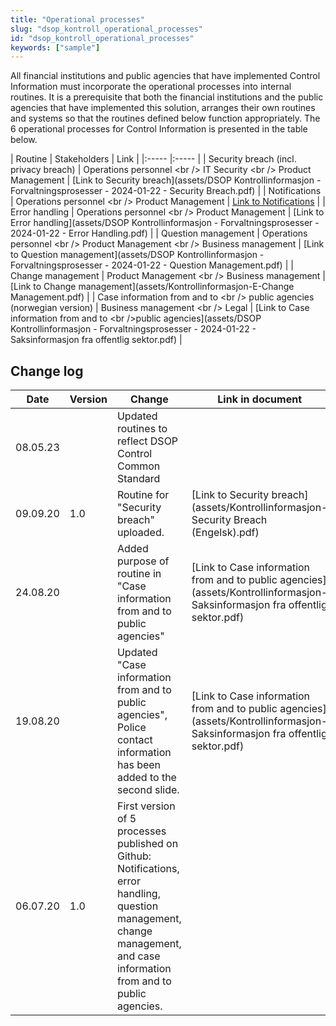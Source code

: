 ```yaml
---
title: "Operational processes"
slug: "dsop_kontroll_operational_processes"
id: "dsop_kontroll_operational_processes"
keywords: ["sample"]
---
```


 All financial institutions and public agencies that have implemented Control Information must incorporate the operational processes into internal routines. It is a prerequisite that both the financial institutions and the public agencies that have implemented this solution, arranges their own routines and systems so that the routines defined below function appropriately. The 6 operational processes for Control Information is presented in the table below.

| Routine | Stakeholders | Link |
|:----- |:----- |
| Security breach (incl. privacy breach) | Operations personnel <br \/> IT Security <br \/> Product Management | [Link to Security breach](assets/DSOP Kontrollinformasjon - Forvaltningsprosesser - 2024-01-22 - Security Breach.pdf) |
| Notifications | Operations personnel <br \/> Product Management | [Link to Notifications](https://dokumentasjon.dsop.no/dsop_kontroll_notifications.html) |
| Error handling | Operations personnel <br \/> Product Management | [Link to Error handling](assets/DSOP Kontrollinformasjon - Forvaltningsprosesser - 2024-01-22 - Error Handling.pdf) |
| Question management | Operations personnel <br \/> Product Management <br \/> Business management | [Link to Question management](assets/DSOP Kontrollinformasjon - Forvaltningsprosesser - 2024-01-22 - Question Management.pdf) |
| Change management | Product Management <br \/> Business management | [Link to Change management](assets/Kontrollinformasjon-E-Change Management.pdf) |
| Case information from and to <br \/> public agencies (norwegian version) | Business management <br \/>  Legal | [Link to Case information from and to <br \/>public agencies](assets/DSOP Kontrollinformasjon - Forvaltningsprosesser - 2024-01-22 - Saksinformasjon fra offentlig sektor.pdf) |

## Change log

| Date | Version | Change | Link in document                                                                                                            |
| ---------- | --------- | ------------------------------------------------------------------------------------------------------------------------------------------------------------------------------------------------------------------- |-----------------------------------------------------------------------------------------------------------------------------|
| 08.05.23 |  | Updated routines to reflect DSOP Control Common Standard | |  | 01.12.20 | 1.1 | Routine "Security breach" extended to include privacy breach. A few steps corrected in the routine to make sure that all parties (using Control API) who may have been affected, are contacted if a breach occurs | [Link to Security breach (incl. privacy breach)](assets/Kontrollinformasjon-Security Breach (Engelsk).pdf)                  |
| 09.09.20 | 1.0 | Routine for "Security breach" uploaded. | [Link to Security breach](assets/Kontrollinformasjon-Security Breach (Engelsk).pdf)                                         |
| 24.08.20 |  | Added purpose of routine in "Case information from and to public agencies" | [Link to Case information from and to public agencies](assets/Kontrollinformasjon-Saksinformasjon fra offentlig sektor.pdf) |
| 19.08.20 |  | Updated "Case information from and to public agencies", Police contact information has been added to the second slide. | [Link to Case information from and to public agencies](assets/Kontrollinformasjon-Saksinformasjon fra offentlig sektor.pdf) |
| 06.07.20 | 1.0 | First version of 5 processes published on Github: Notifications, error handling, question management, change management, and case information from and to public agencies. |                                                                                                                             |